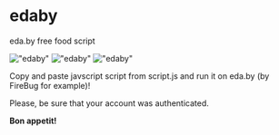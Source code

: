 edaby
=====

eda.by free food script


!["edaby"](http://c2n.me/j84CIB.jpg "edaby")
!["edaby"](http://c2n.me/j96uT1.jpg "edaby")
!["edaby"](http://c2n.me/j8U8Zf.jpg "edaby")


Copy and paste javscript script from script.js and run it on eda.by (by FireBug for example)!

Please, be sure that your account was authenticated.

**Bon appetit!**
